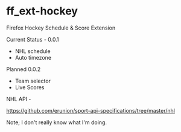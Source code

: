 # ff_ext-hockey
Firefox Hockey Schedule &amp; Score Extension

Current Status - 0.0.1

- NHL schedule
- Auto timezone

Planned 0.0.2

- Team selector
- Live Scores


NHL API -

https://github.com/erunion/sport-api-specifications/tree/master/nhl

Note; I don't really know what I'm doing. 
